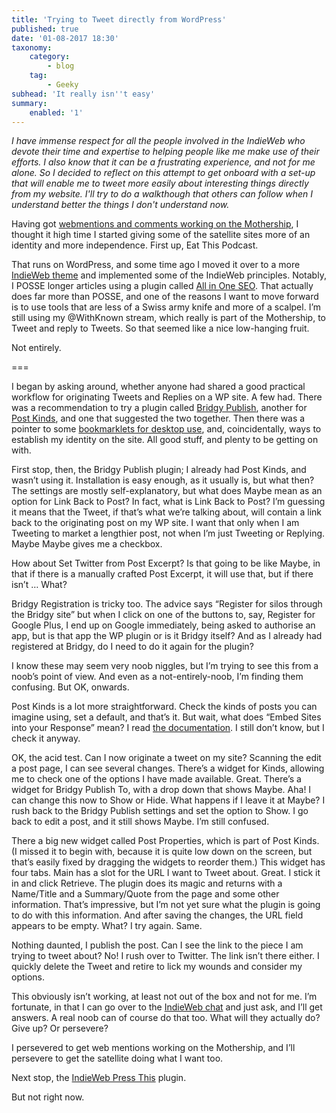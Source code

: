 ```yaml
---
title: 'Trying to Tweet directly from WordPress'
published: true
date: '01-08-2017 18:30'
taxonomy:
    category:
        - blog
    tag:
        - Geeky
subhead: 'It really isn''t easy'
summary:
    enabled: '1'
---
```


*I have immense respect for all the people involved in the IndieWeb who devote their time and expertise to helping people like me make use of their efforts. I also know that it can be a frustrating experience, and not for me alone. So I decided to reflect on this attempt to get onboard with a set-up that will enable me to tweet more easily about interesting things directly from my website. I'll try to do a walkthough that others can follow when I understand better the things I don't understand now.*

Having got [webmentions and comments working on the Mothership](https://www.jeremycherfas.net/blog/not-giving-up-on-indieweb), I thought it high time I started giving some of the satellite sites more of an identity and more independence. First up, Eat This Podcast.

That runs on WordPress, and some time ago I moved it over to a more [IndieWeb theme](https://independentpublisher.me) and implemented some of the IndieWeb principles. Notably, I POSSE longer articles using a plugin called [All in One SEO](https://wordpress.org/plugins/all-in-one-seo-pack/). That actually does far more than POSSE, and one of the reasons I want to move forward is to use tools that are less of a Swiss army knife and more of a scalpel. I’m still using my @WithKnown stream, which really is part of the Mothership, to Tweet and reply to Tweets. So that seemed like a nice low-hanging fruit.

Not entirely.

===

I began by asking around, whether anyone had shared a good practical workflow for originating Tweets and Replies on a WP site. A few had. There was a recommendation to try a plugin called [Bridgy Publish](https://wordpress.org/plugins/bridgy-publish/), another for [Post Kinds](https://wordpress.org/plugins/indieweb-post-kinds/), and one that suggested the two together. Then there was a pointer to some [bookmarklets for desktop use](https://indieweb.org/WordPress#Bookmarklets_for_Desktop), and, coincidentally, ways to establish my identity on the site. All good stuff, and plenty to be getting on with.

First stop, then, the Bridgy Publish plugin; I already had Post Kinds, and wasn’t using it. Installation is easy enough, as it usually is, but what then? The settings are mostly self-explanatory, but what does Maybe mean as an option for Link Back to Post? In fact, what is Link Back to Post? I’m guessing it means that the Tweet, if that’s what we’re talking about, will contain a link back to the originating post on my WP site. I want that only when I am Tweeting to market a lengthier post, not when I’m just Tweeting or Replying. Maybe Maybe gives me a checkbox.

How about Set Twitter from Post Excerpt? Is that going to be like Maybe, in that if there is a manually crafted Post Excerpt, it will use that, but if there isn’t … What?

Bridgy Registration is tricky too. The advice says “Register for silos through the Bridgy site” but when I click on one of the buttons to, say, Register for Google Plus, I end up on Google immediately, being asked to authorise an app, but is that app the WP plugin or is it Bridgy itself? And as I already had registered at Bridgy, do I need to do it again for the plugin?

I know these may seem very noob niggles, but I’m trying to see this from a noob’s point of view. And even as a not-entirely-noob, I’m finding them confusing. But OK, onwards.

Post Kinds is a lot more straightforward. Check the kinds of posts you can imagine using, set a default, and that’s it. But wait, what does “Embed Sites into your Response” mean? I read [the documentation](https://indieweb.org/Post_Kinds_Plugin). I still don’t know, but I check it anyway.

OK, the acid test. Can I now originate a tweet on my site? Scanning the edit a post page, I can see several changes. There’s a widget for Kinds, allowing me to check one of the options I have made available. Great. There’s a widget for Bridgy Publish To, with a drop down that shows Maybe. Aha! I can change this now to Show or Hide. What happens if I leave it at Maybe? I rush back to the Bridgy Publish settings and set the option to Show. I go back to edit a post, and it still shows Maybe. I’m still confused.

There a big new widget called Post Properties, which is part of Post Kinds. (I missed it to begin with, because it is quite low down on the screen, but that’s easily fixed by dragging the widgets to reorder them.) This widget has four tabs. Main has a slot for the URL I want to Tweet about. Great. I stick it in and click Retrieve. The plugin does its magic and returns with a Name/Title and a Summary/Quote from the page and some other information. That’s impressive, but I’m not yet sure what the plugin is going to do with this information. And after saving the changes, the URL field appears to be empty. What? I try again. Same.

Nothing daunted, I publish the post. Can I see the link to the piece I am trying to tweet about? No! I rush over to Twitter. The link isn’t there either. I quickly delete the Tweet and retire to lick my wounds and consider my options.

This obviously isn’t working, at least not out of the box and not for me. I’m fortunate, in that I can go over to the [IndieWeb chat](https://chat.indieweb.org/) and just ask, and I’ll get answers. A real noob can of course do that too. What will they actually do? Give up? Or persevere?

I persevered to get web mentions working on the Mothership, and I’ll persevere to get the satellite doing what I want too.

Next stop, the [IndieWeb Press This](https://wordpress.org/plugins/indieweb-press-this/) plugin.

But not right now.